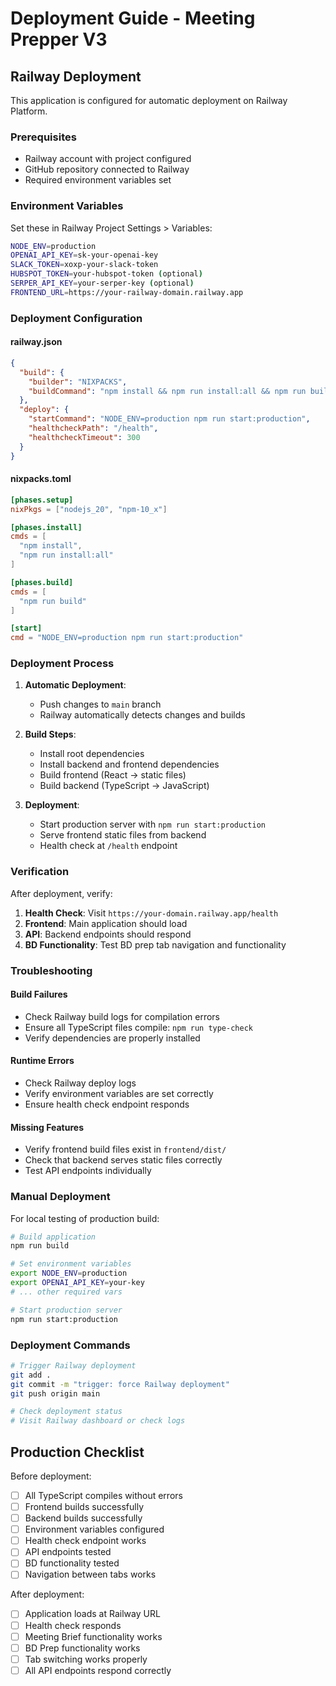 # Deployment Guide - Meeting Prepper V3

## Railway Deployment

This application is configured for automatic deployment on Railway Platform.

### Prerequisites

- Railway account with project configured
- GitHub repository connected to Railway
- Required environment variables set

### Environment Variables

Set these in Railway Project Settings > Variables:

```bash
NODE_ENV=production
OPENAI_API_KEY=sk-your-openai-key
SLACK_TOKEN=xoxp-your-slack-token
HUBSPOT_TOKEN=your-hubspot-token (optional)
SERPER_API_KEY=your-serper-key (optional)
FRONTEND_URL=https://your-railway-domain.railway.app
```

### Deployment Configuration

#### railway.json

```json
{
  "build": {
    "builder": "NIXPACKS",
    "buildCommand": "npm install && npm run install:all && npm run build"
  },
  "deploy": {
    "startCommand": "NODE_ENV=production npm run start:production",
    "healthcheckPath": "/health",
    "healthcheckTimeout": 300
  }
}
```

#### nixpacks.toml

```toml
[phases.setup]
nixPkgs = ["nodejs_20", "npm-10_x"]

[phases.install]
cmds = [
  "npm install",
  "npm run install:all"
]

[phases.build]
cmds = [
  "npm run build"
]

[start]
cmd = "NODE_ENV=production npm run start:production"
```

### Deployment Process

1. **Automatic Deployment**:
   - Push changes to `main` branch
   - Railway automatically detects changes and builds

2. **Build Steps**:
   - Install root dependencies
   - Install backend and frontend dependencies
   - Build frontend (React → static files)
   - Build backend (TypeScript → JavaScript)

3. **Deployment**:
   - Start production server with `npm run start:production`
   - Serve frontend static files from backend
   - Health check at `/health` endpoint

### Verification

After deployment, verify:

1. **Health Check**: Visit `https://your-domain.railway.app/health`
2. **Frontend**: Main application should load
3. **API**: Backend endpoints should respond
4. **BD Functionality**: Test BD prep tab navigation and functionality

### Troubleshooting

#### Build Failures

- Check Railway build logs for compilation errors
- Ensure all TypeScript files compile: `npm run type-check`
- Verify dependencies are properly installed

#### Runtime Errors

- Check Railway deploy logs
- Verify environment variables are set correctly
- Ensure health check endpoint responds

#### Missing Features

- Verify frontend build files exist in `frontend/dist/`
- Check that backend serves static files correctly
- Test API endpoints individually

### Manual Deployment

For local testing of production build:

```bash
# Build application
npm run build

# Set environment variables
export NODE_ENV=production
export OPENAI_API_KEY=your-key
# ... other required vars

# Start production server
npm run start:production
```

### Deployment Commands

```bash
# Trigger Railway deployment
git add .
git commit -m "trigger: force Railway deployment"
git push origin main

# Check deployment status
# Visit Railway dashboard or check logs
```

## Production Checklist

Before deployment:

- [ ] All TypeScript compiles without errors
- [ ] Frontend builds successfully
- [ ] Backend builds successfully
- [ ] Environment variables configured
- [ ] Health check endpoint works
- [ ] API endpoints tested
- [ ] BD functionality tested
- [ ] Navigation between tabs works

After deployment:

- [ ] Application loads at Railway URL
- [ ] Health check responds
- [ ] Meeting Brief functionality works
- [ ] BD Prep functionality works
- [ ] Tab switching works properly
- [ ] All API endpoints respond correctly
